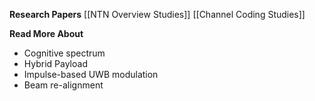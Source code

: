
**Research Papers**
[[NTN Overview Studies]]
[[Channel Coding Studies]]



**Read More About**
- Cognitive spectrum
- Hybrid Payload
- Impulse-based UWB modulation 
- Beam re-alignment